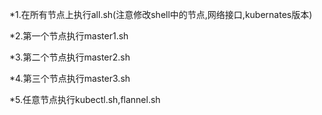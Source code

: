 *1.在所有节点上执行all.sh(注意修改shell中的节点,网络接口,kubernates版本)

*2.第一个节点执行master1.sh

*3.第二个节点执行master2.sh

*4.第三个节点执行master3.sh

*5.任意节点执行kubectl.sh,flannel.sh